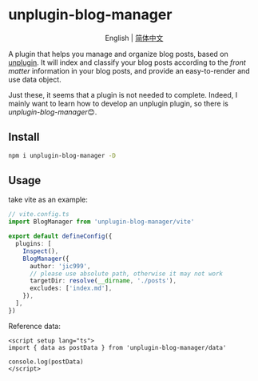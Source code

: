 # unplugin-blog-manager

<p align="center">English | <a href="./README.zh.md">简体中文</a></p>

A plugin that helps you manage and organize blog posts, based on [unplugin](https://github.com/unjs/unplugin). It will index and classify your blog posts according to the *front matter* information in your blog posts, and provide an easy-to-render and use data object.

Just these, it seems that a plugin is not needed to complete. Indeed, I mainly want to learn how to develop an unplugin plugin, so there is *unplugin-blog-manager*😊.

## Install

```bash
npm i unplugin-blog-manager -D
```

## Usage

take vite as an example:

```ts
// vite.config.ts
import BlogManager from 'unplugin-blog-manager/vite'

export default defineConfig({
  plugins: [
    Inspect(),
    BlogManager({
      author: 'jic999',
      // please use absolute path, otherwise it may not work
      targetDir: resolve(__dirname, './posts'),
      excludes: ['index.md'],
    }),
  ],
})
```

Reference data:

```Vue
<script setup lang="ts">
import { data as postData } from 'unplugin-blog-manager/data'

console.log(postData)
</script>
```